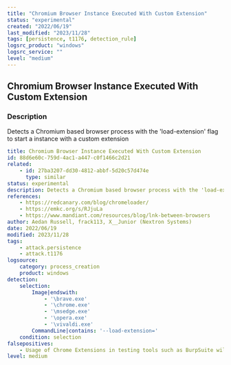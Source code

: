 ```yaml
---
title: "Chromium Browser Instance Executed With Custom Extension"
status: "experimental"
created: "2022/06/19"
last_modified: "2023/11/28"
tags: [persistence, t1176, detection_rule]
logsrc_product: "windows"
logsrc_service: ""
level: "medium"
---
```


## Chromium Browser Instance Executed With Custom Extension

### Description

Detects a Chromium based browser process with the 'load-extension' flag to start a instance with a custom extension

```yml
title: Chromium Browser Instance Executed With Custom Extension
id: 88d6e60c-759d-4ac1-a447-c0f1466c2d21
related:
    - id: 27ba3207-dd30-4812-abbf-5d20c57d474e
      type: similar
status: experimental
description: Detects a Chromium based browser process with the 'load-extension' flag to start a instance with a custom extension
references:
    - https://redcanary.com/blog/chromeloader/
    - https://emkc.org/s/RJjuLa
    - https://www.mandiant.com/resources/blog/lnk-between-browsers
author: Aedan Russell, frack113, X__Junior (Nextron Systems)
date: 2022/06/19
modified: 2023/11/28
tags:
    - attack.persistence
    - attack.t1176
logsource:
    category: process_creation
    product: windows
detection:
    selection:
        Image|endswith:
            - '\brave.exe'
            - '\chrome.exe'
            - '\msedge.exe'
            - '\opera.exe'
            - '\vivaldi.exe'
        CommandLine|contains: '--load-extension='
    condition: selection
falsepositives:
    - Usage of Chrome Extensions in testing tools such as BurpSuite will trigger this alert
level: medium

```

